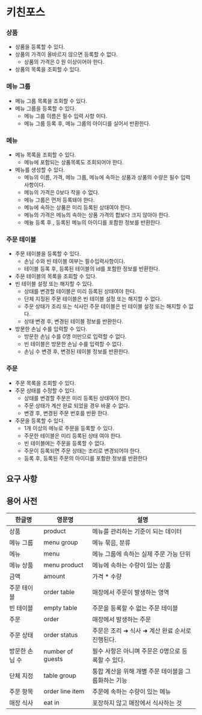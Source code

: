 # 키친포스

### 상품

* 상품을 등록할 수 있다.
* 상품의 가격이 올바르지 않으면 등록할 수 없다.
    * 상품의 가격은 0 원 이상이어야 한다.
* 상품의 목록을 조회할 수 있다.

### 메뉴 그룹

* 메뉴 그룹 목록을 조회할 수 있다.
* 메뉴 그룹을 등록할 수 있다.
    * 메뉴 그룹 이름은 필수 입력 사항 이다.
    * 메뉴 그룹 등록 후, 메뉴 그룹의 아이디를 실어서 반환한다.


### 메뉴
* 메뉴 목록을 조회할 수 있다.
    * 메뉴에 포함되는 상품목록도 조회되어야 한다.
* 메뉴를 생성할 수 있다.
    * 메뉴의 이름, 가격, 메뉴 그룹, 메뉴에 속하는 상품과 상품의 수량은 필수 입력 사항이다.
    * 메뉴의 가격은 0보다 작을 수 없다. 
    * 메뉴 그룹은 먼저 등록돼야 한다.
    * 메뉴에 속하는 상품은 미리 등록된 상태여야 한다.
    * 메뉴의 가격은 메뉴의 속하는 상품 가격의 합보다 크지 않아야 한다.
    * 메늉 등록 후 , 등록된 메뉴의 아이디를 포함한 정보를 반환한다.

### 주문 테이블
* 주문 테이블을 등록할 수 있다.
    * 손님 수와 빈 테이블 여부는 필수입력사항이다.
    * 테이블 등록 후, 등록된 테이블의 id를 포함한 정보를 반환한다.
* 주문 테이블의 목록을 조회할 수 있다.
* 빈 테이블 설정 또는 해지할 수 있다.
    * 상태를 변경할 테이블은 미리 등록된 상태여야 한다.
    * 단체 지정된 주문 테이블은 빈 테이블 설정 또는 해지할 수 없다.
    * 주문 상태가 조리 또는 식사인 주문 테이블은 빈 테이블 설정 또는 해지할 수 없다.
    * 상태 변경 후, 변경된 테이블 정보를 반환한다.
* 방문한 손님 수를 입력할 수 있다.
    * 방문한 손님 수를 0명 미만으로 입력할 수 없다.
    * 빈 테이블은 방문한 손님 수를 입력할 수 없다.
    * 손님 수 변경 후, 변경된 테이블 정보를 반환한다.
    

### 주문

* 주문 목록을 조회할 수 있다.
* 주문 상태를 수정할 수 있다.
    * 상태를 변경할 주문은 미리 등록된 상태여야 한다.
    * 주문 상태가 계산 완료 되었을 경우 바꿀 수 없다.
    * 변경 후, 변경된 주문 번호를 반환 한다.
* 주문을 등록할 수 있다.
    * 1개 이상의 메뉴로 주문을 등록할 수 있다.
    * 주문한 테이블은 미리 등록된 상태 여야 한다.
    * 빈 테이블에는 주문을 등록할 수 없다.
    * 주문이 등록되면 주문 상태는 조리로 변경되어야 한다.
    * 등록 후, 등록된 주문의 아이디를 포함한 정보를 반환한다
    


 
## 요구 사항

## 용어 사전

| 한글명 | 영문명 | 설명 |
| --- | --- | --- |
| 상품 | product | 메뉴를 관리하는 기준이 되는 데이터 |
| 메뉴 그룹 | menu group | 메뉴 묶음, 분류 |
| 메뉴 | menu | 메뉴 그룹에 속하는 실제 주문 가능 단위 |
| 메뉴 상품 | menu product | 메뉴에 속하는 수량이 있는 상품 |
| 금액 | amount | 가격 * 수량 |
| 주문 테이블 | order table | 매장에서 주문이 발생하는 영역 |
| 빈 테이블 | empty table | 주문을 등록할 수 없는 주문 테이블 |
| 주문 | order | 매장에서 발생하는 주문 |
| 주문 상태 | order status | 주문은 조리 ➜ 식사 ➜ 계산 완료 순서로 진행된다. |
| 방문한 손님 수 | number of guests | 필수 사항은 아니며 주문은 0명으로 등록할 수 있다. |
| 단체 지정 | table group | 통합 계산을 위해 개별 주문 테이블을 그룹화하는 기능 |
| 주문 항목 | order line item | 주문에 속하는 수량이 있는 메뉴 |
| 매장 식사 | eat in | 포장하지 않고 매장에서 식사하는 것 |
